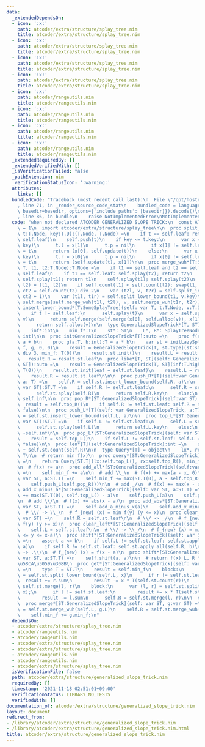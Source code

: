 ```yaml
---
data:
  _extendedDependsOn:
  - icon: ':x:'
    path: atcoder/extra/structure/splay_tree.nim
    title: atcoder/extra/structure/splay_tree.nim
  - icon: ':x:'
    path: atcoder/extra/structure/splay_tree.nim
    title: atcoder/extra/structure/splay_tree.nim
  - icon: ':x:'
    path: atcoder/extra/structure/splay_tree.nim
    title: atcoder/extra/structure/splay_tree.nim
  - icon: ':x:'
    path: atcoder/extra/structure/splay_tree.nim
    title: atcoder/extra/structure/splay_tree.nim
  - icon: ':x:'
    path: atcoder/rangeutils.nim
    title: atcoder/rangeutils.nim
  - icon: ':x:'
    path: atcoder/rangeutils.nim
    title: atcoder/rangeutils.nim
  - icon: ':x:'
    path: atcoder/rangeutils.nim
    title: atcoder/rangeutils.nim
  - icon: ':x:'
    path: atcoder/rangeutils.nim
    title: atcoder/rangeutils.nim
  _extendedRequiredBy: []
  _extendedVerifiedWith: []
  _isVerificationFailed: false
  _pathExtension: nim
  _verificationStatusIcon: ':warning:'
  attributes:
    links: []
  bundledCode: "Traceback (most recent call last):\n  File \"/opt/hostedtoolcache/Python/3.10.2/x64/lib/python3.10/site-packages/onlinejudge_verify/documentation/build.py\"\
    , line 71, in _render_source_code_stat\n    bundled_code = language.bundle(stat.path,\
    \ basedir=basedir, options={'include_paths': [basedir]}).decode()\n  File \"/opt/hostedtoolcache/Python/3.10.2/x64/lib/python3.10/site-packages/onlinejudge_verify/languages/nim.py\"\
    , line 86, in bundle\n    raise NotImplementedError\nNotImplementedError\n"
  code: "when not declared ATCODER_GENERALIZED_SLOPE_TRICK:\n  const ATCODER_GENERALIZED_SLOPE_TRICK*\
    \ = 1\n  import atcoder/extra/structure/splay_tree\n\n  proc split_lower_bound*[T:SomeSplayTree](self:T,\
    \ t:T.Node, key:T.D):(T.Node, T.Node) =\n    if t == self.leaf: return (self.leaf,\
    \ self.leaf)\n    self.push(t)\n    if key <= t.key:\n      var x = self.split_lower_bound(t.l,\
    \ key)\n      t.l = x[1]\n      t.p = nil\n      if x[1] != self.leaf: x[1].p\
    \ = t\n      return (x[0], self.update(t))\n    else:\n      var x = self.split_lower_bound(t.r,\
    \ key)\n      t.r = x[0]\n      t.p = nil\n      if x[0] != self.leaf: x[0].p\
    \ = t\n      return (self.update(t), x[1])\n\n  proc merge_wuh*[T:SomeSplayTree](self:\
    \ T, t1, t2:T.Node):T.Node =\n    if t1 == self.leaf and t2 == self.leaf: return\
    \ self.leaf\n    if t1 == self.leaf: self.splay(t2); return t2\n    if t2 == self.leaf:\
    \ self.splay(t1); return t1\n    self.splay(t1); self.splay(t2)\n    var (t1,\
    \ t2) = (t1, t2)\n    if self.count(t1) < self.count(t2): swap(t1, t2)\n    let\
    \ ct2 = self.count(t2) div 2\n    var (t2l, v, t2r) = self.split_index3(t2, ct2,\
    \ ct2 + 1)\n    var (t1l, t1r) = self.split_lower_bound(t1, v.key)\n    return\
    \ self.merge(self.merge_wuh(t1l, t2l), v, self.merge_wuh(t1r, t2r))\n\n  proc\
    \ insert_lower_bound*[T:SomeSplayTree](self: var T, t:T.Node, v:T.D):T.Node =\n\
    \    if t != self.leaf:\n      self.splay(t)\n      var x = self.split_lower_bound(t,\
    \ v)\n      return self.merge(self.merge(x[0], self.alloc(v)), x[1])\n    else:\n\
    \      return self.alloc(v)\n\n  type GeneralizedSlopeTrick*[T, ST] = object\n\
    \    inf*:int\n    min_f*:T\n    st*: ST\n    L*, R*: SplayTreeNode[T, T, void,\
    \ int]\n\n  proc initGeneralizedSlopeTrick*[T]:auto =\n    proc f(a, b:T):T =\
    \ a + b\n    proc g(a:T, b:int):T = a * b\n    var st = initLazySplayTree(f, f,\
    \ f, g, 0, 0)\n    result = GeneralizedSlopeTrick[T, st.type](st:st, inf:T.high\
    \ div 3, min_f: T(0))\n    result.st.init()\n    result.L = result.st.leaf\n \
    \   result.R = result.st.leaf\n  proc like*[T, ST](self: GeneralizedSlopeTrick[T,\
    \ ST]):auto =\n    result = GeneralizedSlopeTrick[T, ST](inf:T.high div 3, min_f:\
    \ T(0))\n    result.st.init(leaf = self.st.leaf)\n    result.L = result.st.leaf\n\
    \    result.R = result.st.leaf\n\n\n  proc push_R*[T](self:var GeneralizedSlopeTrick,\
    \ a: T) =\n    self.R = self.st.insert_lower_bound(self.R, a)\n\n  proc top_R*[ST:GeneralizedSlopeTrick](self:\
    \ var ST):ST.T =\n    if self.R != self.st.leaf:\n      self.R = self.st.get_left(self.R)\n\
    \      self.st.splay(self.R)\n      return self.R.key\n    else:\n      return\
    \ self.inf\n\n  proc pop_R*[ST:GeneralizedSlopeTrick](self:var ST):ST.T =\n  \
    \  result = self.top_R()\n    if self.R != self.st.leaf: self.R = self.st.erase(self.R,\
    \ false)\n\n  proc push_L*[T](self: var GeneralizedSlopeTrick, a:T) =\n    self.L\
    \ = self.st.insert_lower_bound(self.L, a)\n\n  proc top_L*[ST:GeneralizedSlopeTrick](self:\
    \ var ST):ST.T =\n    if self.L != self.st.leaf:\n      self.L = self.st.get_right(self.L)\n\
    \      self.st.splay(self.L)\n      return self.L.key\n    else:\n      return\
    \ -self.inf\n\n  proc pop_L*[ST:GeneralizedSlopeTrick](self: var ST):ST.T =\n\
    \    result = self.top_L()\n    if self.L != self.st.leaf: self.L = self.st.erase(self.L,\
    \ false)\n\n  proc len*[T](self:GeneralizedSlopeTrick):int =\n    self.st.count(self.L)\
    \ + self.st.count(self.R)\n\n  type Query*[T] = object\n    lx*, rx*, min_f*:\
    \ T\n\n  # return min f(x)\n  proc query*[ST:GeneralizedSlopeTrick](self:var ST):Query[ST.T]\
    \ =\n    return Query[ST.T](lx:self.top_L(), rx:self.top_R(), min_f:self.min_f)\n\
    \n  # f(x) += a\n  proc add_all*[ST:GeneralizedSlopeTrick](self:var ST, a:ST.T)\
    \ =\n    self.min_f += a\n\n  # add \\_\n  # f(x) += max(a - x, 0)\n  proc add_a_minus_x*[ST:GeneralizedSlopeTrick](self:\
    \ var ST, a:ST.T) =\n    self.min_f += max(ST.T(0), a - self.top_R())\n    self.push_R(a)\n\
    \    self.push_L(self.pop_R())\n\n  # add _/\n  # f(x) += max(x - a, 0)\n  proc\
    \ add_x_minus_a*[ST:GeneralizedSlopeTrick](self: var ST, a:ST.T) =\n    self.min_f\
    \ += max(ST.T(0), self.top_L() - a)\n    self.push_L(a)\n    self.push_R(self.pop_L())\n\
    \n  # add \\/\n  # f(x) += abs(x - a)\n  proc add_abs*[ST:GeneralizedSlopeTrick](self:\
    \ var ST, a:ST.T) =\n    self.add_a_minus_x(a)\n    self.add_x_minus_a(a)\n\n\
    \  # \\/ -> \\_\n  # f_{new} (x) = min f(y) (y <= x)\n  proc clear_right*[ST:GeneralizedSlopeTrick](self:\
    \ var ST) =\n    self.R = self.st.leaf\n\n  # \\/ -> _/\n  # f_{new} (x) = min\
    \ f(y) (y >= x)\n  proc clear_left*[ST:GeneralizedSlopeTrick](self: var ST) =\n\
    \    self.L = self.st.leaf\n\n  # \\/ -> \\_/\n  # f_{new} (x) = min f(y) (x-b\
    \ <= y <= x-a)\n  proc shift*[ST:GeneralizedSlopeTrick](self: var ST, a, b:ST.T)\
    \ =\n    assert a <= b\n    if self.L != self.st.leaf: self.st.apply_all(self.L,\
    \ a)\n    if self.R != self.st.leaf: self.st.apply_all(self.R, b)\n\n  # \\/.\
    \ -> .\\/\n  # f_{new} (x) = f(x - a)\n  proc shift*[ST:GeneralizedSlopeTrick](self:\
    \ var ST, a:ST.T) =\n    self.shift(a, a)\n\n  # return f(x) L, R \u3092\u7834\
    \u58CA\u3059\u308B\n  proc get*[ST:GeneralizedSlopeTrick](self: var ST, x:ST.T):ST.T\
    \ =\n    type T = ST.T\n    result = self.min_f\n    block:\n      var (l, r)\
    \ = self.st.split_lower_bound(self.L, x)\n      if r != self.st.leaf:\n      \
    \  result += r.sum\n        result -= x * T(self.st.count(r))\n      self.L =\
    \ self.st.merge(l, r)\n    block:\n      var (l, r) = self.st.split_lower_bound(self.R,\
    \ x);\n      if l != self.st.leaf:\n        result += x * T(self.st.count(l))\n\
    \        result -= l.sum\n      self.R = self.st.merge(l, r)\n\n  # f(x) += g(x)\n\
    \  proc merge*[ST:GeneralizedSlopeTrick](self: var ST, g:var ST) =\n    self.L\
    \ = self.st.merge_wuh(self.L, g.L)\n    self.R = self.st.merge_wuh(self.R, g.R)\n\
    \    self.min_f += g.min_f;\n"
  dependsOn:
  - atcoder/extra/structure/splay_tree.nim
  - atcoder/rangeutils.nim
  - atcoder/rangeutils.nim
  - atcoder/extra/structure/splay_tree.nim
  - atcoder/extra/structure/splay_tree.nim
  - atcoder/rangeutils.nim
  - atcoder/rangeutils.nim
  - atcoder/extra/structure/splay_tree.nim
  isVerificationFile: false
  path: atcoder/extra/structure/generalized_slope_trick.nim
  requiredBy: []
  timestamp: '2021-11-18 02:51:01+09:00'
  verificationStatus: LIBRARY_NO_TESTS
  verifiedWith: []
documentation_of: atcoder/extra/structure/generalized_slope_trick.nim
layout: document
redirect_from:
- /library/atcoder/extra/structure/generalized_slope_trick.nim
- /library/atcoder/extra/structure/generalized_slope_trick.nim.html
title: atcoder/extra/structure/generalized_slope_trick.nim
---
```

